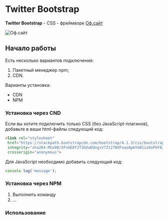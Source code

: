 # Twitter Bootstrap

**Twitter Bootstrap** - CSS - фреймворк [Оф.сайт](https://getbootstrap.com)

![Оф.сайт](https://i.imgur.com/qhtywl2.png)

## Начало работы
Есть несколько вариантов подключения:
1. Пакетный менеджер npm;
1. CDN.

Варианты установка:
* CDN
* NPM
### Установка через CND
Если вы хотите подключить только CSS (без JavaScript-плагинов),
добавьте в ваши html-файлы следующий код:
```html
<link rel="stylesheet"
 href="https://stackpath.bootstrapcdn.com/bootstrap/4.1.3/css/bootstrap.min.css"
 integrity="sha284-MCw98/SFnGE8fJT3GXwEOngsV7Zt27NXFoaoApmYm81iuXoPkF0JwJ8ERdknLPMO"
 crossorigin="anonymous">
```
Для JavaScript необходимо добавить следующий код:
```javascript
console.log('message');

```
### Установка через NPM

1. Выполнить команду
1. ...
### Использование




